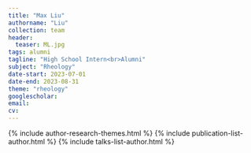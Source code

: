 ```yaml
---
title: "Max Liu"
authorname: "Liu"
collection: team
header:
  teaser: ML.jpg
tags: alumni
tagline: "High School Intern<br>Alumni"
subject: "Rheology"
date-start: 2023-07-01
date-end: 2023-08-31
theme: "rheology"
googlescholar: 
email: 
cv: 
---
```


<p align= "justify">

{% include author-research-themes.html %}
{% include publication-list-author.html %}
{% include talks-list-author.html %}